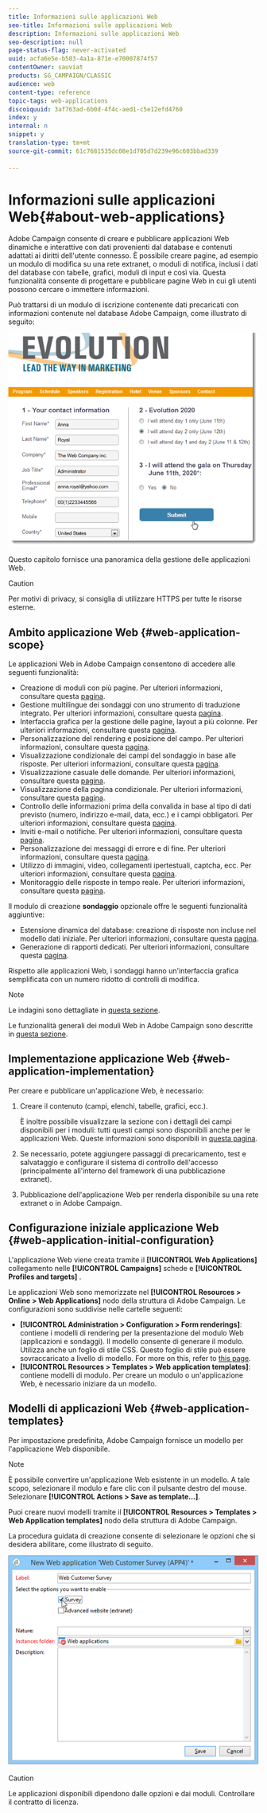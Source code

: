 ```yaml
---
title: Informazioni sulle applicazioni Web
seo-title: Informazioni sulle applicazioni Web
description: Informazioni sulle applicazioni Web
seo-description: null
page-status-flag: never-activated
uuid: acfa6e5e-b503-4a1a-871e-e70007874f57
contentOwner: sauviat
products: SG_CAMPAIGN/CLASSIC
audience: web
content-type: reference
topic-tags: web-applications
discoiquuid: 3af763ad-6b0d-4f4c-aed1-c5e12efd4760
index: y
internal: n
snippet: y
translation-type: tm+mt
source-git-commit: 61c7681535dc08e1d705d7d239e96c603bbad339

---
```



# Informazioni sulle applicazioni Web{#about-web-applications}

Adobe Campaign consente di creare e pubblicare applicazioni Web dinamiche e interattive con dati provenienti dal database e contenuti adattati ai diritti dell&#39;utente connesso. È possibile creare pagine, ad esempio un modulo di modifica su una rete extranet, o moduli di notifica, inclusi i dati del database con tabelle, grafici, moduli di input e così via. Questa funzionalità consente di progettare e pubblicare pagine Web in cui gli utenti possono cercare o immettere informazioni.

Può trattarsi di un modulo di iscrizione contenente dati precaricati con informazioni contenute nel database Adobe Campaign, come illustrato di seguito:

![](assets/webapp_form_sample.png)

Questo capitolo fornisce una panoramica della gestione delle applicazioni Web.

>[!CAUTION]
>
>Per motivi di privacy, si consiglia di utilizzare HTTPS per tutte le risorse esterne.

## Ambito applicazione Web {#web-application-scope}

Le applicazioni Web in Adobe Campaign consentono di accedere alle seguenti funzionalità:

* Creazione di moduli con più pagine. Per ulteriori informazioni, consultare questa [pagina](../../web/using/about-web-forms.md).
* Gestione multilingue dei sondaggi con uno strumento di traduzione integrato. Per ulteriori informazioni, consultare questa [pagina](../../web/using/translating-a-web-application.md).
* Interfaccia grafica per la gestione delle pagine, layout a più colonne. Per ulteriori informazioni, consultare questa [pagina](../../web/using/designing-a-web-application.md).
* Personalizzazione del rendering e posizione del campo. Per ulteriori informazioni, consultare questa [pagina](../../web/using/editing-content.md#adding-personalization-content).
* Visualizzazione condizionale dei campi del sondaggio in base alle risposte. Per ulteriori informazioni, consultare questa [pagina](../../web/using/form-rendering.md#defining-fields-conditional-display).
* Visualizzazione casuale delle domande. Per ulteriori informazioni, consultare questa [pagina](../../web/using/building-a-survey.md#adding-questions).
* Visualizzazione della pagina condizionale. Per ulteriori informazioni, consultare questa [pagina](../../web/using/defining-web-forms-page-sequencing.md#conditional-page-display).
* Controllo delle informazioni prima della convalida in base al tipo di dati previsto (numero, indirizzo e-mail, data, ecc.) e i campi obbligatori. Per ulteriori informazioni, consultare questa [pagina](../../web/using/form-rendering.md#defining-control-settings).
* Inviti e-mail o notifiche. Per ulteriori informazioni, consultare questa [pagina](../../web/using/publishing-a-web-form.md#delivering-a-form-via-email).
* Personalizzazione dei messaggi di errore e di fine. Per ulteriori informazioni, consultare questa [pagina](../../web/using/defining-web-forms-properties.md#setting-up-an-error-page).
* Utilizzo di immagini, video, collegamenti ipertestuali, captcha, ecc. Per ulteriori informazioni, consultare questa [pagina](../../web/using/editing-content.md).
* Monitoraggio delle risposte in tempo reale. Per ulteriori informazioni, consultare questa [pagina](../../web/using/publish--track-and-use-collected-data.md#response-tracking).

Il modulo di creazione **sondaggio** opzionale offre le seguenti funzionalità aggiuntive:

* Estensione dinamica del database: creazione di risposte non incluse nel modello dati iniziale. Per ulteriori informazioni, consultare questa [pagina](../../web/using/managing-answers.md#storing-collected-answers).
* Generazione di rapporti dedicati. Per ulteriori informazioni, consultare questa [pagina](../../web/using/publish--track-and-use-collected-data.md#reports-on-surveys).

Rispetto alle applicazioni Web, i sondaggi hanno un&#39;interfaccia grafica semplificata con un numero ridotto di controlli di modifica.

>[!NOTE]
>
>Le indagini sono dettagliate in [questa sezione](../../web/using/about-surveys.md).
>
>Le funzionalità generali dei moduli Web in Adobe Campaign sono descritte in [questa sezione](../../web/using/about-web-forms.md).

## Implementazione applicazione Web {#web-application-implementation}

Per creare e pubblicare un&#39;applicazione Web, è necessario:

1. Creare il contenuto (campi, elenchi, tabelle, grafici, ecc.).

   È inoltre possibile visualizzare la sezione con i dettagli dei campi disponibili per i moduli: tutti questi campi sono disponibili anche per le applicazioni Web. Queste informazioni sono disponibili in [questa pagina](../../web/using/adding-fields-to-a-web-form.md).

1. Se necessario, potete aggiungere passaggi di precaricamento, test e salvataggio e configurare il sistema di controllo dell&#39;accesso (principalmente all&#39;interno del framework di una pubblicazione extranet).
1. Pubblicazione dell&#39;applicazione Web per renderla disponibile su una rete extranet o in Adobe Campaign.

## Configurazione iniziale applicazione Web {#web-application-initial-configuration}

L&#39;applicazione Web viene creata tramite il **[!UICONTROL Web Applications]** collegamento nelle **[!UICONTROL Campaigns]** schede e **[!UICONTROL Profiles and targets]** .

Le applicazioni Web sono memorizzate nel **[!UICONTROL Resources > Online > Web Applications]** nodo della struttura di Adobe Campaign. Le configurazioni sono suddivise nelle cartelle seguenti:

* **[!UICONTROL Administration > Configuration > Form renderings]**: contiene i modelli di rendering per la presentazione del modulo Web (applicazioni e sondaggi). Il modello consente di generare il modulo. Utilizza anche un foglio di stile CSS. Questo foglio di stile può essere sovraccaricato a livello di modello. For more on this, refer to [this page](../../web/using/form-rendering.md#selecting-the-form-rendering-template).
* **[!UICONTROL Resources > Templates > Web application templates]**: contiene modelli di modulo. Per creare un modulo o un&#39;applicazione Web, è necessario iniziare da un modello.

## Modelli di applicazioni Web {#web-application-templates}

Per impostazione predefinita, Adobe Campaign fornisce un modello per l&#39;applicazione Web disponibile.

>[!NOTE]
>
>È possibile convertire un&#39;applicazione Web esistente in un modello. A tale scopo, selezionare il modulo e fare clic con il pulsante destro del mouse. Selezionare **[!UICONTROL Actions > Save as template...]**.

Puoi creare nuovi modelli tramite il **[!UICONTROL Resources > Templates > Web Application templates]** nodo della struttura di Adobe Campaign.

La procedura guidata di creazione consente di selezionare le opzioni che si desidera abilitare, come illustrato di seguito.

![](assets/webapp_create_template.png)

>[!CAUTION]
>
>Le applicazioni disponibili dipendono dalle opzioni e dai moduli. Controllare il contratto di licenza.

